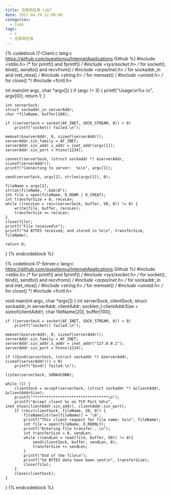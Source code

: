 ```yaml
---
title: 互联网应用 Lab7
date: 2017-04-29 12:00:00
categories:
  - Code
tags:
  - C
  - 互联网应用
---
```


{% codeblock l7-Client.c lang:c https://github.com/questionyu/InternetApplications Github %}
#include <stdio.h> /* for printf() and fprintf() */
#include <sys/socket.h> /* for socket(), bind(), sendto() and recvfrom() */
#include <arpa/inet.h> /* for sockaddr_in and inet_ntoa() */
#include <string.h> /* for memset() */
#include <unistd.h> /* for close() */
#include <fcntl.h>

int main(int argc, char *argv[]) {
	if (argc != 3) {
		printf("Usage:\n%s <IP Address> <File Name>\n", argv[0]);
		return 1;
	}

	int serverSock;
	struct sockaddr_in serverAddr;
	char *fileName, buffer[100];

	if ((serverSock = socket(AF_INET, SOCK_STREAM, 0)) < 0)
		printf("socket() failed.\n");

	memset(&serverAddr, 0, sizeof(serverAddr));
	serverAddr.sin_family = AF_INET;
	serverAddr.sin_addr.s_addr = inet_addr(argv[1]);
	serverAddr.sin_port = htons(1234);

	connect(serverSock, (struct sockaddr *) &serverAddr, sizeof(serverAddr));
	printf("Connecting to server:  %s\n", argv[1]);

	send(serverSock, argv[2], strlen(argv[2]), 0);

	fileName = argv[2];
	strcat(fileName, ".bak\0");
	int file = open(fileName, O_RDWR | O_CREAT);
	int transferSize = 0, recvLen;
	while ((recvLen = recv(serverSock, buffer, 50, 0)) != 0) {
		write(file, buffer, recvLen);
		transferSize += recvLen;
	}
	close(file);
	printf("File received\n");
	printf("%d BYTES received, and stored in %s\n", transferSize, fileName);

	return 0;
}
{% endcodeblock %}
<!--more-->
{% codeblock l7-Server.c lang:c https://github.com/questionyu/InternetApplications Github %}
#include <stdio.h> /* for printf() and fprintf() */
#include <sys/socket.h> /* for socket(), bind(), sendto() and recvfrom() */
#include <arpa/inet.h> /* for sockaddr_in and inet_ntoa() */
#include <string.h> /* for memset() */
#include <unistd.h> /* for close() */
#include <fcntl.h>

void main(int argc, char *argv[]) {
	int serverSock, clientSock;
	struct sockaddr_in serverAddr, clientAddr;
	socklen_t clientAddrSize = sizeof(clientAddr);
	char fileName[20], buffer[100];

	if ((serverSock = socket(AF_INET, SOCK_STREAM, 0)) < 0)
		printf("socket() failed.\n");

	memset(&serverAddr, 0, sizeof(serverAddr));
	serverAddr.sin_family = AF_INET;
	serverAddr.sin_addr.s_addr = inet_addr("127.0.0.1");
	serverAddr.sin_port = htons(1234);

	if ((bind(serverSock, (struct sockaddr *) &serverAddr, sizeof(serverAddr))) < 0)
		printf("bind() failed.\n");

	listen(serverSock, SOMAXCONN);

	while (1) {
		clientSock = accept(serverSock, (struct sockaddr *) &clientAddr, &clientAddrSize);
		printf("*********************************\n");
		printf("Accept client %s on TCP Port %d\n", inet_ntoa(clientAddr.sin_addr), clientAddr.sin_port);
		if (recv(clientSock, fileName, 20, 0)) {
			fileName[strlen(fileName)] = '\0';
			printf("This client request for file name: %s\n", fileName);
			int file = open(fileName, O_RDONLY);
			printf("Entering file transfer...\n");
			int transferSize = 0, sendLen;
			while ((sendLen = read(file, buffer, 50)) != 0){
				send(clientSock, buffer, sendLen, 0);
				transferSize += sendLen;
			}
			printf("End of the file\n");
			printf("%d BYTES data have been sent\n", transferSize);
			close(file);
		}
		close(clientSock);
	}
}
{% endcodeblock %}
